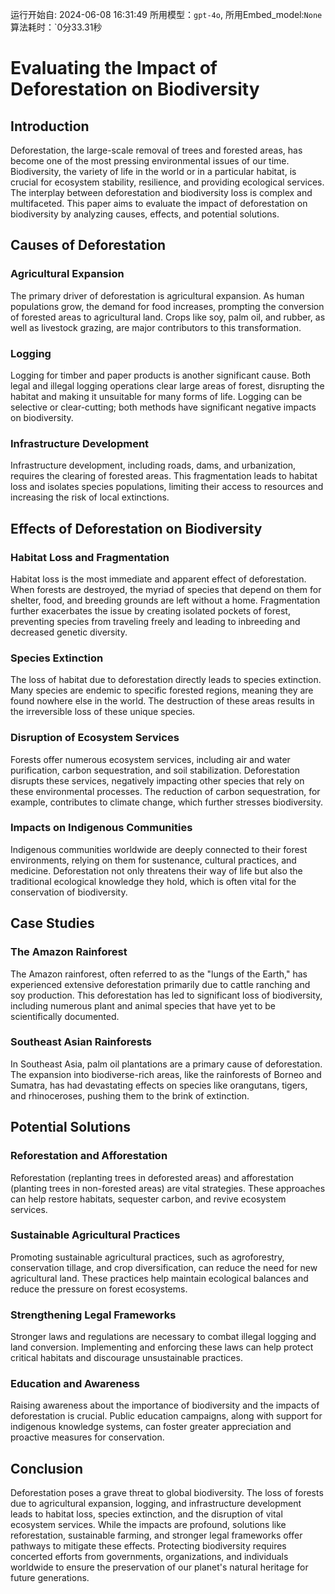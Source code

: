 运行开始自: 2024-06-08 16:31:49
所用模型：`gpt-4o`, 所用Embed_model:`None`
算法耗时：`0分33.31秒
# Evaluating the Impact of Deforestation on Biodiversity

## Introduction

Deforestation, the large-scale removal of trees and forested areas, has become one of the most pressing environmental issues of our time. Biodiversity, the variety of life in the world or in a particular habitat, is crucial for ecosystem stability, resilience, and providing ecological services. The interplay between deforestation and biodiversity loss is complex and multifaceted. This paper aims to evaluate the impact of deforestation on biodiversity by analyzing causes, effects, and potential solutions.

## Causes of Deforestation

### Agricultural Expansion

The primary driver of deforestation is agricultural expansion. As human populations grow, the demand for food increases, prompting the conversion of forested areas to agricultural land. Crops like soy, palm oil, and rubber, as well as livestock grazing, are major contributors to this transformation.

### Logging

Logging for timber and paper products is another significant cause. Both legal and illegal logging operations clear large areas of forest, disrupting the habitat and making it unsuitable for many forms of life. Logging can be selective or clear-cutting; both methods have significant negative impacts on biodiversity.

### Infrastructure Development

Infrastructure development, including roads, dams, and urbanization, requires the clearing of forested areas. This fragmentation leads to habitat loss and isolates species populations, limiting their access to resources and increasing the risk of local extinctions.

## Effects of Deforestation on Biodiversity

### Habitat Loss and Fragmentation

Habitat loss is the most immediate and apparent effect of deforestation. When forests are destroyed, the myriad of species that depend on them for shelter, food, and breeding grounds are left without a home. Fragmentation further exacerbates the issue by creating isolated pockets of forest, preventing species from traveling freely and leading to inbreeding and decreased genetic diversity.

### Species Extinction

The loss of habitat due to deforestation directly leads to species extinction. Many species are endemic to specific forested regions, meaning they are found nowhere else in the world. The destruction of these areas results in the irreversible loss of these unique species.

### Disruption of Ecosystem Services

Forests offer numerous ecosystem services, including air and water purification, carbon sequestration, and soil stabilization. Deforestation disrupts these services, negatively impacting other species that rely on these environmental processes. The reduction of carbon sequestration, for example, contributes to climate change, which further stresses biodiversity.

### Impacts on Indigenous Communities

Indigenous communities worldwide are deeply connected to their forest environments, relying on them for sustenance, cultural practices, and medicine. Deforestation not only threatens their way of life but also the traditional ecological knowledge they hold, which is often vital for the conservation of biodiversity.

## Case Studies

### The Amazon Rainforest

The Amazon rainforest, often referred to as the "lungs of the Earth," has experienced extensive deforestation primarily due to cattle ranching and soy production. This deforestation has led to significant loss of biodiversity, including numerous plant and animal species that have yet to be scientifically documented.

### Southeast Asian Rainforests

In Southeast Asia, palm oil plantations are a primary cause of deforestation. The expansion into biodiverse-rich areas, like the rainforests of Borneo and Sumatra, has had devastating effects on species like orangutans, tigers, and rhinoceroses, pushing them to the brink of extinction.

## Potential Solutions

### Reforestation and Afforestation

Reforestation (replanting trees in deforested areas) and afforestation (planting trees in non-forested areas) are vital strategies. These approaches can help restore habitats, sequester carbon, and revive ecosystem services.

### Sustainable Agricultural Practices

Promoting sustainable agricultural practices, such as agroforestry, conservation tillage, and crop diversification, can reduce the need for new agricultural land. These practices help maintain ecological balances and reduce the pressure on forest ecosystems.

### Strengthening Legal Frameworks

Stronger laws and regulations are necessary to combat illegal logging and land conversion. Implementing and enforcing these laws can help protect critical habitats and discourage unsustainable practices.

### Education and Awareness

Raising awareness about the importance of biodiversity and the impacts of deforestation is crucial. Public education campaigns, along with support for indigenous knowledge systems, can foster greater appreciation and proactive measures for conservation.

## Conclusion

Deforestation poses a grave threat to global biodiversity. The loss of forests due to agricultural expansion, logging, and infrastructure development leads to habitat loss, species extinction, and the disruption of vital ecosystem services. While the impacts are profound, solutions like reforestation, sustainable farming, and stronger legal frameworks offer pathways to mitigate these effects. Protecting biodiversity requires concerted efforts from governments, organizations, and individuals worldwide to ensure the preservation of our planet's natural heritage for future generations.